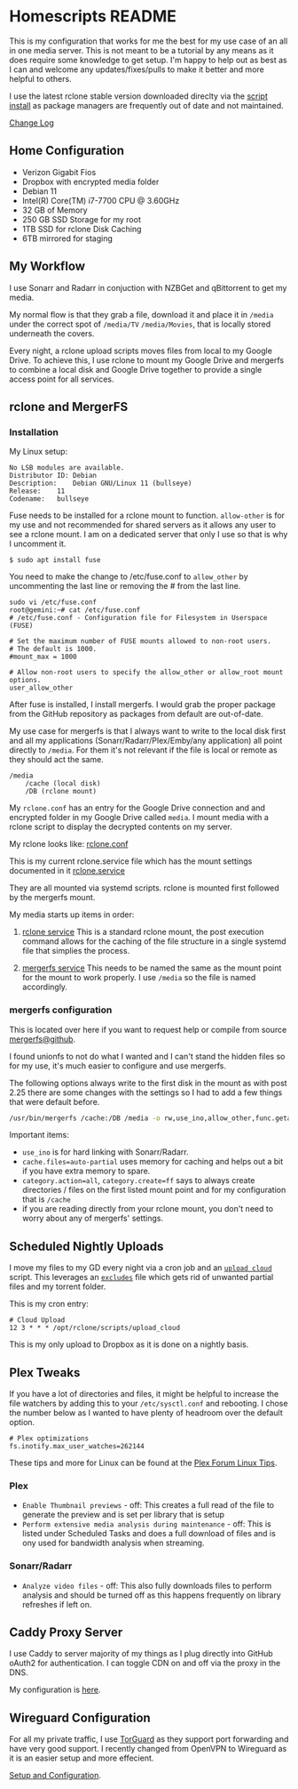 # Homescripts README

This is my configuration that works for me the best for my use case of an all in one media server. This is not meant to be a tutorial by any means as it does require some knowledge to get setup. I'm happy to help out as best as I can and welcome any updates/fixes/pulls to make it better and more helpful to others.

I use the latest rclone stable version downloaded direclty via the [script install](https://rclone.org/install/#script-installation) as package managers are frequently out of date and not maintained.

[Change Log](https://github.com/animosity22/homescripts/blob/master/Changes.MD)
## Home Configuration

- Verizon Gigabit Fios
- Dropbox with encrypted media folder
- Debian 11
- Intel(R) Core(TM) i7-7700 CPU @ 3.60GHz
- 32 GB of Memory
- 250 GB SSD Storage for my root
- 1TB SSD for rclone Disk Caching
- 6TB mirrored for staging

## My Workflow

I use Sonarr and Radarr in conjuction with NZBGet and qBittorrent to get my media. 

My normal flow is that they grab a file, download it and place it in `/media` under the correct spot of `/media/TV` `/media/Movies`, that is locally stored underneath the covers.

Every night, a rclone upload scripts moves files from local to my Google Drive. To achieve this, I use rclone to mount my Google Drive and mergerfs to combine a local disk and Google Drive together to provide a single access point for all services.

## rclone and MergerFS

### Installation
My Linux setup:

```
No LSB modules are available.
Distributor ID:	Debian
Description:	Debian GNU/Linux 11 (bullseye)
Release:	11
Codename:	bullseye
```

Fuse needs to be installed for a rclone mount to function. `allow-other` is for my use and not recommended for shared servers as it allows any user to see a rclone mount. I am on a dedicated server that only I use so that is why I uncomment it.

```
$ sudo apt install fuse
```
	
You need to make the change to /etc/fuse.conf to `allow_other` by uncommenting the last line or removing the # from the last line.

	sudo vi /etc/fuse.conf
	root@gemini:~# cat /etc/fuse.conf
	# /etc/fuse.conf - Configuration file for Filesystem in Userspace (FUSE)
	
	# Set the maximum number of FUSE mounts allowed to non-root users.
	# The default is 1000.
	#mount_max = 1000

	# Allow non-root users to specify the allow_other or allow_root mount options.
	user_allow_other
	
After fuse is installed, I install mergerfs. I would grab the proper package from the GitHub repository as packages from default are out-of-date.

My use case for mergerfs is that I always want to write to the local disk first and all my applications (Sonarr/Radarr/Plex/Emby/any application) all point directly to `/media`.
For them it's not relevant if the file is local or remote as they should act the same. 

  	/media
        /cache (local disk)
        /DB (rclone mount)
  

My `rclone.conf` has an entry for the Google Drive connection and and encrypted folder in my Google Drive called `media`. I mount media with a rclone script to display the decrypted contents on my server. 

My rclone looks like: [rclone.conf](https://github.com/animosity22/homescripts/blob/master/rclone.conf)

This is my current rclone.service file which has the mount settings documented in it [rclone.service](https://github.com/animosity22/homescripts/blob/master/systemd/rclone.service)

They are all mounted via systemd scripts. rclone is mounted first followed by the mergerfs mount.

My media starts up items in order:
1) [rclone service](https://github.com/animosity22/homescripts/blob/master/systemd/rclone.service) This is a standard rclone mount, the post execution command allows for the caching of the file structure in a single systemd file that simplies the process.

2) [mergerfs service](https://github.com/animosity22/homescripts/blob/master/systemd/media.service) This needs to be named the same as the mount point for the mount to work properly. I use `/media` so the file is named accordingly.


### mergerfs configuration
This is located over here if you want to request help or compile from source [mergerfs@github](https://github.com/trapexit/mergerfs).

I found unionfs to not do what I wanted and I can't stand the hidden files so for my use, it's much easier to configure and use mergerfs.

The following options always write to the first disk in the mount as with post 2.25 there are some changes with the settings so I had to add a few things that were default before.

```bash
/usr/bin/mergerfs /cache:/DB /media -o rw,use_ino,allow_other,func.getattr=newest,category.action=all,category.create=ff,cache.files=partial,dropcacheonclose=true
```

Important items:

- `use_ino` is for hard linking with Sonarr/Radarr.
- `cache.files=auto-partial` uses memory for caching and helps out a bit if you have extra memory to spare.
- `category.action=all`, `category.create=ff` says to always create directories / files on the first listed mount point and for my configuration that is `/cache`
- if you are reading directly from your rclone mount, you don't need to worry about any of mergerfs' settings.

## Scheduled Nightly Uploads

I move my files to my GD every night via a cron job and an [`upload cloud`](https://github.com/animosity22/homescripts/blob/master/scripts/upload_cloud) script. This leverages an [`excludes`](https://github.com/animosity22/homescripts/blob/master/scripts/excludes) file which gets rid of unwanted partial files and my torrent folder.

This is my cron entry:

```
# Cloud Upload
12 3 * * * /opt/rclone/scripts/upload_cloud
```

This is my only upload to Dropbox as it is done on a nightly basis.

## Plex Tweaks
If you have a lot of directories and files, it might be helpful to increase the file watchers by adding this to your `/etc/sysctl.conf` and rebooting. I chose the number below as I wanted to have plenty of headroom over the default option.

```
# Plex optimizations
fs.inotify.max_user_watches=262144
```

These tips and more for Linux can be found at the [Plex Forum Linux Tips](https://forums.plex.tv/t/linux-tips/276247).
### Plex
- `Enable Thumbnail previews` - off: This creates a full read of the file to generate the preview and is set per library that is setup
- `Perform extensive media analysis during maintenance` - off: This is listed under Scheduled Tasks and does a full download of files and is ony used for bandwidth analysis when streaming.

### Sonarr/Radarr
- `Analyze video files` - off: This also fully downloads files to perform analysis and should be turned off as this happens frequently on library refreshes if left on.

## Caddy Proxy Server

I use Caddy to server majority of my things as I plug directly into GitHub oAuth2 for authentication. I can toggle CDN on and off via the proxy in the DNS.

My configuration is [here](https://github.com/animosity22/homescripts/blob/master/PROXY.MD).

## Wireguard Configuration

For all my private traffic, I use [TorGuard](https://torguard.net/) as they support port forwarding and have very good support. I recently changed from OpenVPN to Wireguard as it is an easier setup and more effecient.

[Setup and Configuration](https://github.com/animosity22/homescripts/blob/master/WIREGUARD.MD).
